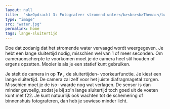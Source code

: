 ```yaml
---
layout: null
title:  "<b>Opdracht 3: Fotografeer stromend water</b><br><b>Thema:</b> <span>sluitertijd</span>"
type: "image"
src: "water.jpg"
permalink: home
tags: lange-sluitertijd
---
```



Doe dat zodanig dat het stromende water vervaagd wordt 
weergegeven. Je hebt een lange sluitertijd nodig, misschien wel 
van 1 of meer seconden. Om cameraonscherpte te voorkomen 
moet je de camera heel stil houden of ergens opzetten. Mooier is 
als je een statief kunt gebruiken.

Je stelt de camera in op ***Tv*** ***,*** de sluitertijden-
voorkeurfunctie. Je kiest een lange sluitertijd. De camera zal zelf 
voor het juiste diafragmagetal zorgen. Misschien moet je de iso-
waarde nog wat verlagen. De sensor is dan minder gevoelig, 
zodat je bij zo'n lange sluitertijd toch goed uit de voeten kunt 
met f22. Je kunt natuurlijk ook wachten tot de schemering of 
binnenshuis fotograferen, dan heb je sowieso minder licht.